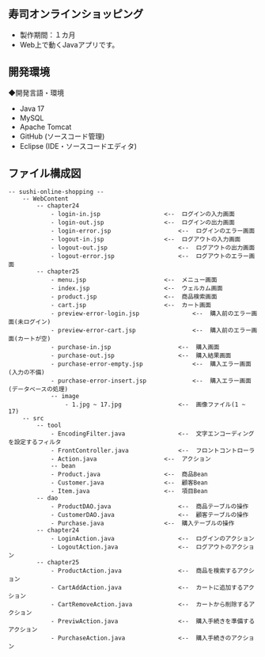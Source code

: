 ## 寿司オンラインショッピング
* 製作期間：１カ月
* Web上で動くJavaアプリです。

## 開発環境
◆開発言語・環境
* Java 17
* MySQL　
* Apache Tomcat
* GitHub (ソースコード管理)
* Eclipse (IDE・ソースコードエディタ)



## ファイル構成図

	


	-- sushi-online-shopping --
		-- WebContent
			-- chapter24
				- login-in.jsp					<--  ログインの入力画面
				- login-out.jsp					<--  ログインの出力画面
				- login-error.jsp					<--  ログインのエラー画面
				- logout-in.jsp					<--  ログアウトの入力画面
				- logout-out.jsp					<--  ログアウトの出力画面
				- logout-error.jsp					<--  ログアウトのエラー画面	
			-- chapter25
				- menu.jsp						<--  メニュー画面
				- index.jsp						<--  ウェルカム画面
				- product.jsp					<--  商品検索画面
				- cart.jsp						<--  カート画面
				- preview-error-login.jsp				<--  購入前のエラー画面(未ログイン)
				- preview-error-cart.jsp				<--  購入前のエラー画面(カートが空)
				- purchase-in.jsp					<--  購入画面
				- purchase-out.jsp					<--  購入結果画面
				- purchase-error-empty.jsp				<--  購入エラー画面(入力の不備)
				- purchase-error-insert.jsp				<--  購入エラー画面(データベースの処理)
				-- image
					- 1.jpg ~ 17.jpg				<--  画像ファイル(1 ~ 17)
		-- src
			-- tool
				- EncodingFilter.java				<--  文字エンコーディングを設定するフィルタ
				- FrontController.java				<--  フロントコントローラ
				- Action.java					<--  アクション
				-- bean
				- Product.java					<--  商品Bean
				- Customer.java					<--  顧客Bean
				- Item.java						<--  項目Bean
			-- dao
				- ProductDAO.java					<--  商品テーブルの操作
				- CustomerDAO.java					<--  顧客テーブルの操作
				- Purchase.java					<--  購入テーブルの操作
			-- chapter24
				- LoginAction.java					<--  ログインのアクション
				- LogoutAction.java					<--  ログアウトのアクション
			-- chapter25
				- ProductAction.java				<--  商品を検索するアクション
				- CartAddAction.java				<--  カートに追加するアクション
				- CartRemoveAction.java				<--  カートから削除するアクション
				- PreviwAction.java					<--  購入手続きを準備するアクション
				- PurchaseAction.java				<--  購入手続きのアクション
						